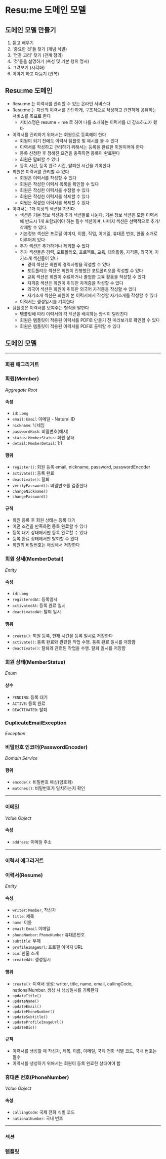 # Resu:me 도메인 모델

## 도메인 모델 만들기
1. 듣고 배우기
2. '중요한 것'들 찾기 (개념 식별)
3. '연결 고리' 찾기 (관계 정의)
4. '것'들을 설명하기 (속성 및 기본 행위 명시)
5. 그려보기 (시각화)
6. 이야기 하고 다듬기 (반복)

## Resu:me 도메인
- Resu:me 는 이력서를 관리할 수 있는 온라인 서비스다
- Resu:me 는 자신의 이력서를 간단하게, 구조적으로 작성하고 간편하게 공유하는 서비스를 목표로 한다
  - 서비스명은 resume + me 로 하여 나를 소개하는 이력서를 더 강조하고자 했다
- 이력서를 관리하기 위해서는 회원으로 등록해야 한다
  - 회원이 되기 전에도 이력서 템플릿 및 예시를 볼 수 있다
  - 이력서를 작성하고 관리하기 위해서는 등록을 완료한 회원이어야 한다
  - 등록 신청한 후 정해진 요건을 충족하면 등록이 완료된다
  - 회원은 탈퇴할 수 있다
  - 등록 시간, 등록 완료 시간, 탈퇴한 시간을 기록한다
- 회원은 이력서를 관리할 수 있다
  - 회원은 이력서를 작성할 수 있다
  - 회원은 작성한 이력서 목록을 확인할 수 있다
  - 회원은 작성한 이력서를 수정할 수 있다
  - 회원은 작성한 이력서를 삭제할 수 있다
  - 회원은 작성한 이력서를 복제할 수 있다 
- 이력서는 1개 이상의 섹션을 가진다
  - 섹션은 기본 정보 섹션과 추가 섹션들로 나뉜다. 기본 정보 섹션은 모든 이력서에 반드시 1개 포함되어야 하는 필수 섹션이며, 나머지 섹션은 선택적으로 추가/삭제할 수 있다.
  - 기본정보 섹션은 프로필 이미지, 이름, 직업, 이메일, 휴대폰 번호, 한줄 소개로 이루어져 있다
  - 추가 섹션은 추가하거나 제외할 수 있다
  - 추가 섹션들은 경력, 포트폴리오, 프로젝트, 교육, 대외활동, 자격증, 외국어, 자기소개 섹션들이 있다
    - 경력 섹션은 회원의 경력사항을 작성할 수 있다
    - 포트폴리오 섹션은 회원이 진행했던 포트폴리오를 작성할 수 있다
    - 교육 섹션은 회원이 수료하거나 졸업한 교육 활동을 작성할 수 있다
    - 자격증 섹션은 회원이 취득한 자격증을 작성할 수 있다
    - 외국어 섹션은 회원이 취득한 외국어 자격증을 작성할 수 있다
    - 자기소개 섹션은 회원이 본 이력서에서 작성할 자기소개를 작성할 수 있다
  - 이력서는 생성일시를 기록한다
- 템플릿은 이력서를 보여주는 형식을 말한다
  - 템플릿에 따라 이력서의 각 섹션을 배치하는 방식이 달라진다
  - 회원은 템플릿이 적용된 이력서를 PDF로 만들기 전 미리보기로 확인할 수 있다
  - 회원은 템플릿이 적용된 이력서를 PDF로 출력할 수 있다

## 도메인 모델

---

### **회원 애그리거트**

### 회원(Member)
_Aggregate Root_
#### 속성
- `id`: `Long`
- `email`: `Email` 이메일 - Natural ID
- `nickname`: 닉네임
- `passwordHash`: 비밀번호(해시)
- `status`: `MemberStatus`: 회원 상태
- `detail`: `MemberDetail`: 1:1

#### 행위
- `register()`: 회원 등록 email, nickname, password, passwordEncoder
- `activate()`: 등록 완료
- `deactivate()`: 탈퇴
- `verifyPassword()`: 비밀번호를 검증한다
- `changeNickname()`
- `changePassword()`

#### 규칙
- 회원 등록 후 회원 상태는 등록 대기
- 어떤 조건을 만족하면 등록 완료할 수 있다
- 등록 대기 상태에서만 등록 완료할 수 있다
- 등록 완료 상태에서만 탈퇴할 수 있다
- 회원의 비밀번호는 해싱해서 저장한다

### 회원 상세(MemberDetail)
_Entity_
#### 속성
- `id`: `Long`
- `registeredAt`: 등록일시
- `activatedAt`: 등록 완료 일시
- `deactivatedAt`: 탈퇴 일시
#### 행위
- `create()`: 회원 등록, 현재 시간을 등록 일시로 저장한다
- `activate()`: 등록 완료와 관련된 작업 수행. 등록 완료 일시를 저장함
- `deactivate()`: 탈퇴와 관련된 작업을 수행. 탈퇴 일시를 저장함

### 회원 상태(MemberStatus)
_Enum_
#### 상수
- `PENDING`: 등록 대기
- `ACTIVE`: 등록 완료
- `DEACTIVATED`: 탈퇴

### DuplicateEmailException
_Exception_

### 비밀번호 인코더(PasswordEncoder)
_Domain Service_
#### 행위
- `encode()`: 비밀번호 해싱(암호화)
- `matches()`: 비밀번호가 일치하는지 확인

---

### 이메일
_Value Object_
#### 속성
- `address`: 이메일 주소

---

### **이력서 애그리거트**

### 이력서(Resume)
_Entity_
#### 속성
- `writer`: `Member`, 작성자 
- `title`: 제목
- `name`: 이름
- `email`: `Email` 이메일
- `phoneNumber`: `PhoneNumber` 휴대폰번호
- `subtitle`: 부제
- `profileImageUrl`: 프로필 이미지 URL
- `bio`: 한줄 소개
- `createdAt`: 생성일시

#### 행위
- `create()`: 이력서 생성: writer, title, name, email, callingCode, nationalNumber. 생성 시 생성일시를 기록한다
- `updateTitle()`
- `updateName()`
- `updateEmail()`
- `updatePhoneNumber()`
- `updateSubtitle()`
- `updateProfileImageUrl()`
- `updateBio()`

#### 규칙
- 이력서를 생성할 때 작성자, 제목, 이름, 이메일, 국제 전화 식별 코드, 국내 번호는 필수
- 이력서를 생성하기 위해서는 회원이 등록 완료한 상태여야 함

### 휴대폰 번호(PhoneNumber)
_Value Object_
#### 속성
- `callingCode`: 국제 전화 식별 코드
- `nationalNumber`: 국내 번호

---

### 섹션

### 템플릿








